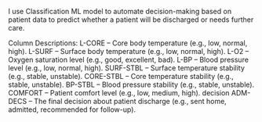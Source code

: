 I use Classification ML model to automate decision-making based on patient data to predict whether a patient will be discharged or needs further care.

Column Descriptions:
L-CORE – Core body temperature (e.g., low, normal, high).
L-SURF – Surface body temperature (e.g., low, normal, high).
L-O2 – Oxygen saturation level (e.g., good, excellent, bad).
L-BP – Blood pressure level (e.g., low, normal, high).
SURF-STBL – Surface temperature stability (e.g., stable, unstable).
CORE-STBL – Core temperature stability (e.g., stable, unstable).
BP-STBL – Blood pressure stability (e.g., stable, unstable).
COMFORT – Patient comfort level (e.g., low, medium, high).
decision ADM-DECS – The final decision about patient discharge (e.g., sent home, admitted, recommended for follow-up).
